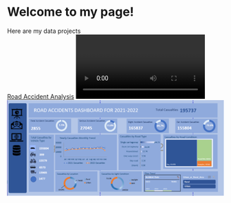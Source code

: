 # Welcome to my page!


Here are my data projects   
[Road Accident Analysis](https://naimamunir17.wixsite.com/naimamunir)
![](/assets/dashboardvideo.mp4)
![](/assets/Dashboard_picture_CROPPED.png)
















